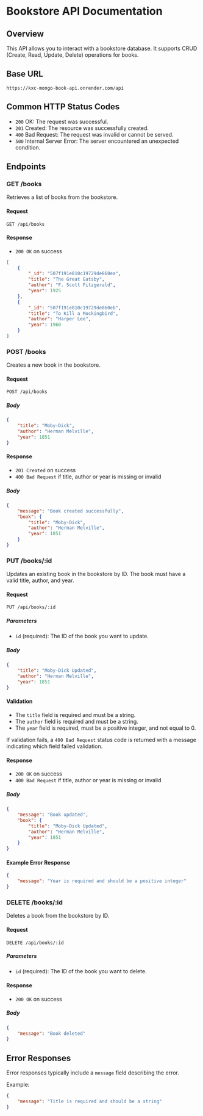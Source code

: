 # Bookstore API Documentation

## Overview
This API allows you to interact with a bookstore database. It supports CRUD (Create, Read, Update, Delete) operations for books.

## Base URL
```
https://kxc-mongo-book-api.onrender.com/api
```

## Common HTTP Status Codes
- `200` OK: The request was successful.
- `201` Created: The resource was successfully created.
- `400` Bad Request: The request was invalid or cannot be served.
- `500` Internal Server Error: The server encountered an unexpected condition.

## Endpoints

### GET /books

Retrieves a list of books from the bookstore.

#### Request
```
GET /api/books
```

#### Response
- `200 OK` on success

```json
[
    {
        "_id": "507f191e810c19729de860ea",
        "title": "The Great Gatsby",
        "author": "F. Scott Fitzgerald",
        "year": 1925
    },
    {
        "_id": "507f191e810c19729de860eb",
        "title": "To Kill a Mockingbird",
        "author": "Harper Lee",
        "year": 1960
    }
]
```

### POST /books

Creates a new book in the bookstore.

#### Request
```
POST /api/books
```

##### Body
```json
{
    "title": "Moby-Dick",
    "author": "Herman Melville",
    "year": 1851
}
```

#### Response
- `201 Created` on success
- `400 Bad Request` if title, author or year is missing or invalid

##### Body
```json
{
    "message": "Book created successfully",
    "book": {
        "title": "Moby-Dick",
        "author": "Herman Melville",
        "year": 1851
    }
}
```

### PUT /books/:id

Updates an existing book in the bookstore by ID. The book must have a valid title, author, and year.

#### Request
```
PUT /api/books/:id
```

##### Parameters
- `id` (required): The ID of the book you want to update.

##### Body
```json
{
    "title": "Moby-Dick Updated",
    "author": "Herman Melville",
    "year": 1851
}
```

#### Validation

- The `title` field is required and must be a string.
- The `author` field is required and must be a string.
- The `year` field is required, must be a positive integer, and not equal to 0.

If validation fails, a `400 Bad Request` status code is returned with a message indicating which field failed validation.

#### Response
- `200 OK` on success
- `400 Bad Request` if title, author or year is missing or invalid

##### Body
```json
{
    "message": "Book updated",
    "book": {
        "title": "Moby-Dick Updated",
        "author": "Herman Melville",
        "year": 1851
    }
}
```

#### Example Error Response

```json
{
    "message": "Year is required and should be a positive integer"
}
```
### DELETE /books/:id

Deletes a book from the bookstore by ID.

#### Request
```
DELETE /api/books/:id
```

##### Parameters
- `id` (required): The ID of the book you want to delete.

#### Response
- `200 OK` on success

##### Body
```json
{
    "message": "Book deleted"
}
```

## Error Responses

Error responses typically include a `message` field describing the error.

Example:

```json
{
    "message": "Title is required and should be a string"
}
```